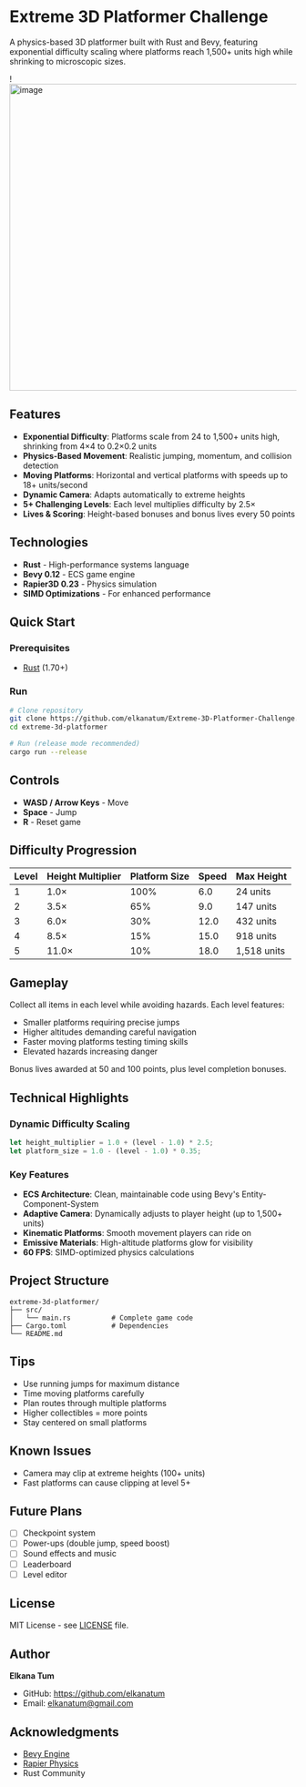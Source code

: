 # Extreme 3D Platformer Challenge

A physics-based 3D platformer built with Rust and Bevy, featuring exponential difficulty scaling where platforms reach 1,500+ units high while shrinking to microscopic sizes.

!<img width="959" height="539" alt="image" src="https://github.com/user-attachments/assets/83e7247b-d8f0-44f7-b449-30193fb7f78c" />


## Features

- **Exponential Difficulty**: Platforms scale from 24 to 1,500+ units high, shrinking from 4×4 to 0.2×0.2 units
- **Physics-Based Movement**: Realistic jumping, momentum, and collision detection
- **Moving Platforms**: Horizontal and vertical platforms with speeds up to 18+ units/second
- **Dynamic Camera**: Adapts automatically to extreme heights
- **5+ Challenging Levels**: Each level multiplies difficulty by 2.5×
- **Lives & Scoring**: Height-based bonuses and bonus lives every 50 points

## Technologies

- **Rust** - High-performance systems language
- **Bevy 0.12** - ECS game engine
- **Rapier3D 0.23** - Physics simulation
- **SIMD Optimizations** - For enhanced performance

## Quick Start

### Prerequisites
- [Rust](https://www.rust-lang.org/tools/install) (1.70+)

### Run
```bash
# Clone repository
git clone https://github.com/elkanatum/Extreme-3D-Platformer-Challenge.git
cd extreme-3d-platformer

# Run (release mode recommended)
cargo run --release
```

## Controls

- **WASD / Arrow Keys** - Move
- **Space** - Jump
- **R** - Reset game

## Difficulty Progression

| Level | Height Multiplier | Platform Size | Speed | Max Height |
|-------|------------------|---------------|-------|------------|
| 1     | 1.0×             | 100%          | 6.0   | 24 units   |
| 2     | 3.5×             | 65%           | 9.0   | 147 units  |
| 3     | 6.0×             | 30%           | 12.0  | 432 units  |
| 4     | 8.5×             | 15%           | 15.0  | 918 units  |
| 5     | 11.0×            | 10%           | 18.0  | 1,518 units|

## Gameplay

Collect all items in each level while avoiding hazards. Each level features:
- Smaller platforms requiring precise jumps
- Higher altitudes demanding careful navigation
- Faster moving platforms testing timing skills
- Elevated hazards increasing danger

Bonus lives awarded at 50 and 100 points, plus level completion bonuses.

## Technical Highlights

### Dynamic Difficulty Scaling
```rust
let height_multiplier = 1.0 + (level - 1.0) * 2.5;
let platform_size = 1.0 - (level - 1.0) * 0.35;
```

### Key Features
- **ECS Architecture**: Clean, maintainable code using Bevy's Entity-Component-System
- **Adaptive Camera**: Dynamically adjusts to player height (up to 1,500+ units)
- **Kinematic Platforms**: Smooth movement players can ride on
- **Emissive Materials**: High-altitude platforms glow for visibility
- **60 FPS**: SIMD-optimized physics calculations

## Project Structure
```
extreme-3d-platformer/
├── src/
│   └── main.rs          # Complete game code
├── Cargo.toml           # Dependencies
└── README.md
```

## Tips

- Use running jumps for maximum distance
- Time moving platforms carefully
- Plan routes through multiple platforms
- Higher collectibles = more points
- Stay centered on small platforms

## Known Issues

- Camera may clip at extreme heights (100+ units)
- Fast platforms can cause clipping at level 5+

## Future Plans

- [ ] Checkpoint system
- [ ] Power-ups (double jump, speed boost)
- [ ] Sound effects and music
- [ ] Leaderboard
- [ ] Level editor

## License

MIT License - see [LICENSE](LICENSE) file.

## Author

**Elkana Tum**
- GitHub: https://github.com/elkanatum
- Email: elkanatum@gmail.com

## Acknowledgments

- [Bevy Engine](https://bevyengine.org/)
- [Rapier Physics](https://rapier.rs/)
- Rust Community
